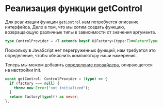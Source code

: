 # Реализация функции getControl

Для реализации функции `getControl` нам потребуется описание интерфейса. Дело в том, что мы хотим создать функцию, возвращающую различные типы в зависимости от значения аргумента.

```ts
type ControlProvider = <T extends keyof UiFactory>(type:T)=>ReturnType<UiFactory[T]>
```

Поскольку в JavaScript нет перегруженных функций, нам требуется это определение, чтобы объяснить компилятору наши намерения.

Теперь мы можем добавить [определение провайдера](https://codesandbox.io/s/step-3-demo-03-16-module-3-t5pbt?file=/src/control-provider.ts), опирающегося на настройки init.

```ts
const getControl: ControlProvider = (type) => {
  if (factory === null) {
    throw new Error("not initialized");
  }
  return factory[type]() as never;
};
```
